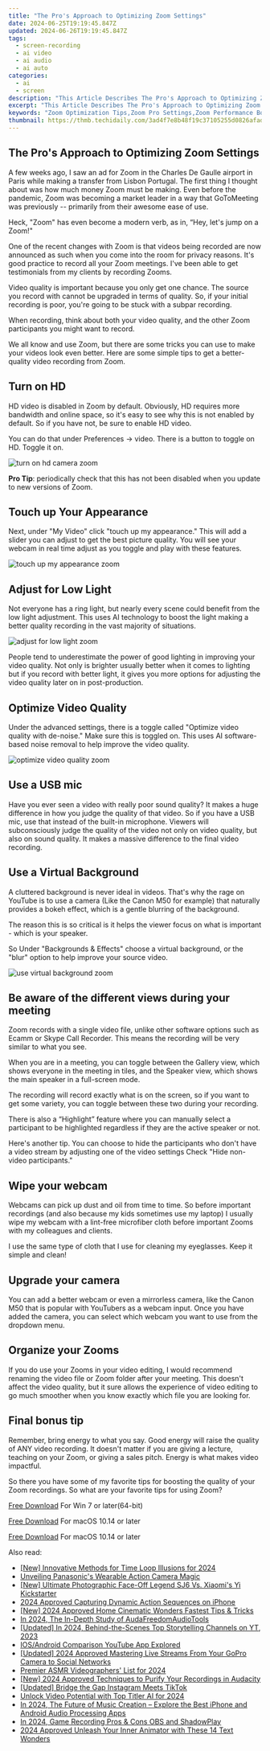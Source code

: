 ```yaml
---
title: "The Pro's Approach to Optimizing Zoom Settings"
date: 2024-06-25T19:19:45.847Z
updated: 2024-06-26T19:19:45.847Z
tags: 
  - screen-recording
  - ai video
  - ai audio
  - ai auto
categories: 
  - ai
  - screen
description: "This Article Describes The Pro's Approach to Optimizing Zoom Settings"
excerpt: "This Article Describes The Pro's Approach to Optimizing Zoom Settings"
keywords: "Zoom Optimization Tips,Zoom Pro Settings,Zoom Performance Boost,Zoom Efficiency Guide,Zoom Usage Techniques,Zoom Best Practices,Zoom Enhancement Strategies"
thumbnail: https://thmb.techidaily.com/3ad4f7e8b48f19c37105255d0826afad52f6608bef33c5c37cef1bfce8aa66b0.jpeg
---
```


## The Pro's Approach to Optimizing Zoom Settings

A few weeks ago, I saw an ad for Zoom in the Charles De Gaulle airport in Paris while making a transfer from Lisbon Portugal. The first thing I thought about was how much money Zoom must be making. Even before the pandemic, Zoom was becoming a market leader in a way that GoToMeeting was previously -- primarily from their awesome ease of use.

Heck, "Zoom" has even become a modern verb, as in, “Hey, let's jump on a Zoom!"

One of the recent changes with Zoom is that videos being recorded are now announced as such when you come into the room for privacy reasons. It's good practice to record all your Zoom meetings. I've been able to get testimonials from my clients by recording Zooms.

Video quality is important because you only get one chance. The source you record with cannot be upgraded in terms of quality. So, if your initial recording is poor, you're going to be stuck with a subpar recording.

When recording, think about both your video quality, and the other Zoom participants you might want to record.

We all know and use Zoom, but there are some tricks you can use to make your videos look even better. Here are some simple tips to get a better-quality video recording from Zoom.

## Turn on HD

HD video is disabled in Zoom by default. Obviously, HD requires more bandwidth and online space, so it's easy to see why this is not enabled by default. So if you have not, be sure to enable HD video.

You can do that under Preferences -> video. There is a button to toggle on HD. Toggle it on.

![turn on hd camera zoom](https://images.wondershare.com/filmora/article-images/2022/11/turn-on-hd-camera-zoom.jpg)

**Pro Tip**: periodically check that this has not been disabled when you update to new versions of Zoom.

## Touch up Your Appearance

Next, under "My Video" click "touch up my appearance." This will add a slider you can adjust to get the best picture quality. You will see your webcam in real time adjust as you toggle and play with these features.

![touch up my appearance zoom](https://images.wondershare.com/filmora/article-images/2022/11/touch-up-my-appearance-zoom.jpg)

## Adjust for Low Light

Not everyone has a ring light, but nearly every scene could benefit from the low light adjustment. This uses AI technology to boost the light making a better quality recording in the vast majority of situations.

![adjust for low light zoom](https://images.wondershare.com/filmora/article-images/2022/11/adjust-for-low-light-zoom.jpg)

People tend to underestimate the power of good lighting in improving your video quality. Not only is brighter usually better when it comes to lighting but if you record with better light, it gives you more options for adjusting the video quality later on in post-production.

## Optimize Video Quality

Under the advanced settings, there is a toggle called "Optimize video quality with de-noise." Make sure this is toggled on. This uses AI software-based noise removal to help improve the video quality.

![optimize video quality zoom](https://images.wondershare.com/filmora/article-images/2022/11/optimize-video-quality-zoom.jpg)

## Use a USB mic

Have you ever seen a video with really poor sound quality? It makes a huge difference in how you judge the quality of that video. So if you have a USB mic, use that instead of the built-in microphone. Viewers will subconsciously judge the quality of the video not only on video quality, but also on sound quality. It makes a massive difference to the final video recording.

## Use a Virtual Background

A cluttered background is never ideal in videos. That's why the rage on YouTube is to use a camera (Like the Canon M50 for example) that naturally provides a bokeh effect, which is a gentle blurring of the background.

The reason this is so critical is it helps the viewer focus on what is important - which is your speaker.

So Under "Backgrounds & Effects" choose a virtual background, or the "blur" option to help improve your source video.

![use virtual background zoom](https://images.wondershare.com/filmora/article-images/2022/11/use-virtual-background-zoom.jpg)

## Be aware of the different views during your meeting

Zoom records with a single video file, unlike other software options such as Ecamm or Skype Call Recorder. This means the recording will be very similar to what you see.

When you are in a meeting, you can toggle between the Gallery view, which shows everyone in the meeting in tiles, and the Speaker view, which shows the main speaker in a full-screen mode.

The recording will record exactly what is on the screen, so if you want to get some variety, you can toggle between these two during your recording.

There is also a “Highlight” feature where you can manually select a participant to be highlighted regardless if they are the active speaker or not.

Here's another tip. You can choose to hide the participants who don't have a video stream by adjusting one of the video settings Check "Hide non-video participants."

## Wipe your webcam

Webcams can pick up dust and oil from time to time. So before important recordings (and also because my kids sometimes use my laptop) I usually wipe my webcam with a lint-free microfiber cloth before important Zooms with my colleagues and clients.

I use the same type of cloth that I use for cleaning my eyeglasses. Keep it simple and clean!

## Upgrade your camera

You can add a better webcam or even a mirrorless camera, like the Canon M50 that is popular with YouTubers as a webcam input. Once you have added the camera, you can select which webcam you want to use from the dropdown menu.

## Organize your Zooms

If you do use your Zooms in your video editing, I would recommend renaming the video file or Zoom folder after your meeting. This doesn't affect the video quality, but it sure allows the experience of video editing to go much smoother when you know exactly which file you are looking for.

## Final bonus tip

Remember, bring energy to what you say. Good energy will raise the quality of ANY video recording. It doesn't matter if you are giving a lecture, teaching on your Zoom, or giving a sales pitch. Energy is what makes video impactful.

So there you have some of my favorite tips for boosting the quality of your Zoom recordings. So what are your favorite tips for using Zoom?

[Free Download](https://tools.techidaily.com/wondershare/filmora/download/) For Win 7 or later(64-bit)

[Free Download](https://tools.techidaily.com/wondershare/filmora/download/) For macOS 10.14 or later

[Free Download](https://tools.techidaily.com/wondershare/filmora/download/) For macOS 10.14 or later

<ins class="adsbygoogle"
     style="display:block"
     data-ad-format="autorelaxed"
     data-ad-client="ca-pub-7571918770474297"
     data-ad-slot="1223367746"></ins>

<ins class="adsbygoogle"
     style="display:block"
     data-ad-format="autorelaxed"
     data-ad-client="ca-pub-7571918770474297"
     data-ad-slot="1223367746"></ins>



<ins class="adsbygoogle"
     style="display:block"
     data-ad-client="ca-pub-7571918770474297"
     data-ad-slot="8358498916"
     data-ad-format="auto"
     data-full-width-responsive="true"></ins>


<span class="atpl-alsoreadstyle">Also read:</span>
<div><ul>
<li><a href="https://fox-helps.techidaily.com/new-innovative-methods-for-time-loop-illusions-for-2024/"><u>[New] Innovative Methods for Time Loop Illusions for 2024</u></a></li>
<li><a href="https://fox-helps.techidaily.com/unveiling-panasonics-wearable-action-camera-magic/"><u>Unveiling Panasonic's Wearable Action Camera Magic</u></a></li>
<li><a href="https://fox-helps.techidaily.com/new-ultimate-photographic-face-off-legend-sj6-vs-xiaomis-yi-kickstarter/"><u>[New] Ultimate Photographic Face-Off  Legend SJ6 Vs. Xiaomi's Yi Kickstarter</u></a></li>
<li><a href="https://fox-helps.techidaily.com/2024-approved-capturing-dynamic-action-sequences-on-iphone/"><u>2024 Approved  Capturing Dynamic Action Sequences on iPhone</u></a></li>
<li><a href="https://fox-helps.techidaily.com/new-2024-approved-home-cinematic-wonders-fastest-tips-and-tricks/"><u>[New] 2024 Approved  Home Cinematic Wonders  Fastest Tips & Tricks</u></a></li>
<li><a href="https://fox-helps.techidaily.com/in-2024-the-in-depth-study-of-audafreedomaudiotools/"><u>In 2024, The In-Depth Study of AudaFreedomAudioTools</u></a></li>
<li><a href="https://fox-helps.techidaily.com/updated-in-2024-behind-the-scenes-top-storytelling-channels-on-yt-2023/"><u>[Updated] In 2024, Behind-the-Scenes  Top Storytelling Channels on YT, 2023</u></a></li>
<li><a href="https://youtube-web.techidaily.com/droid-comparison-youtube-app-explored/"><u>IOS/Android Comparison  YouTube App Explored</u></a></li>
<li><a href="https://facebook-videos.techidaily.com/updated-2024-approved-mastering-live-streams-from-your-gopro-camera-to-social-networks/"><u>[Updated] 2024 Approved  Mastering Live Streams From Your GoPro Camera to Social Networks</u></a></li>
<li><a href="https://facebook-video-footage.techidaily.com/premier-asmr-videographers-list-for-2024/"><u>Premier ASMR Videographers' List for 2024</u></a></li>
<li><a href="https://tiktok-clips.techidaily.com/new-2024-approved-techniques-to-purify-your-recordings-in-audacity/"><u>[New] 2024 Approved  Techniques to Purify Your Recordings in Audacity</u></a></li>
<li><a href="https://extra-tips.techidaily.com/updated-bridge-the-gap-instagram-meets-tiktok/"><u>[Updated] Bridge the Gap  Instagram Meets TikTok</u></a></li>
<li><a href="https://vp-tips.techidaily.com/unlock-video-potential-with-top-titler-ai-for-2024/"><u>Unlock Video Potential with Top Titler AI for 2024</u></a></li>
<li><a href="https://sound-tweaking.techidaily.com/in-2024-the-future-of-music-creation-explore-the-best-iphone-and-android-audio-processing-apps/"><u>In 2024, The Future of Music Creation – Explore the Best iPhone and Android Audio Processing Apps</u></a></li>
<li><a href="https://screen-video-capture.techidaily.com/in-2024-game-recording-pros-and-cons-obs-and-shadowplay/"><u>In 2024, Game Recording Pros & Cons  OBS and ShadowPlay</u></a></li>
<li><a href="https://some-skills.techidaily.com/2024-approved-unleash-your-inner-animator-with-these-14-text-wonders/"><u>2024 Approved  Unleash Your Inner Animator with These 14 Text Wonders</u></a></li>
</ul></div>
